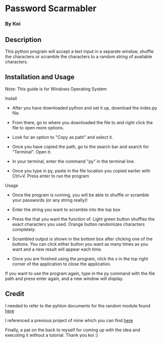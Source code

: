 # Password Scarmabler
### By Koi

## Description
This python program will accept a text input in a separate window, shuffle the characters or scramble  the characters to a random string of available characters.

## Installation and Usage
Note: This guide is for Windows Operating System


Install
- After you have downloaded python and set it up, download the index.py file.

- From there, go to where you downloaded the file to and right click the file to open more options.

- Look for an option to "Copy as path" and select it.

- Once you have copied the path, go to the search bar and search for "Terminal". Open it.

- In your terminal, enter the command "py" in the terminal line.

- Once you type in py, paste in the file location you copied earlier wtih Ctrl+V. Press enter to run the program


Usage
- Once the program is running, you will be able to shuffle or scramble your passwords (or any string really)!

- Enter the string you want to scramble into the top box

- Press the that you want the function of. Light green button shuffles the exact characters you used. Orange button randomizes characters completely.

- Scrambled output is shown in the bottom box after clicking one of the buttons. You can click either button you want as many times as you want and a new result will appear each time.

- Once you are finished using the program, click the x in the top right corner of the application to close the application.


If you want to use the program again, type in the py command with the file path and press enter again, and a new window will display. 

## Credit
I needed to refer to the pyhton documents for the random module found [here](https://docs.python.org/3/library/random.html)


I referenced a previous project of mine which you can find [here](https://github.com/koi-as/randomNumberGuessingGame/tree/main)


Finally, a pat on the back to myself for coming up with the idea and executing it without a tutorial. Thank you koi :)